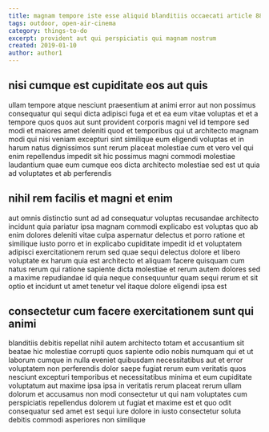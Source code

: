 ```yaml
---
title: magnam tempore iste esse aliquid blanditiis occaecati article 8808
tags: outdoor, open-air-cinema
category: things-to-do
excerpt: provident aut qui perspiciatis qui magnam nostrum
created: 2019-01-10
author: author1
---
```


## nisi cumque est cupiditate eos aut quis

ullam tempore atque nesciunt praesentium at animi error aut non possimus consequatur qui sequi dicta adipisci fuga et et ea eum vitae voluptas et et a tempore quos quos aut sunt provident corporis magni vel id tempore sed modi et maiores amet deleniti quod et temporibus qui ut architecto magnam modi qui nisi veniam excepturi sint similique eum eligendi voluptas et in harum natus dignissimos sunt rerum placeat molestiae cum et vero vel qui enim repellendus impedit sit hic possimus magni commodi molestiae laudantium quae eum cumque eos dicta architecto molestiae sed est ut quia ad voluptates et ab perferendis

## nihil rem facilis et magni et enim

aut omnis distinctio sunt ad ad consequatur voluptas recusandae architecto incidunt quia pariatur ipsa magnam commodi explicabo est voluptas quo ab enim dolores deleniti vitae culpa aspernatur delectus et porro ratione et similique iusto porro et in explicabo cupiditate impedit id et voluptatem adipisci exercitationem rerum sed quae sequi delectus dolore et libero voluptate ex harum quia est architecto et aliquam facere quisquam cum natus rerum qui ratione sapiente dicta molestiae et rerum autem dolores sed a maxime repudiandae id quia neque consequuntur quam sequi rerum et sit optio et incidunt ut amet tenetur vel itaque dolore eligendi ipsa est

## consectetur cum facere exercitationem sunt qui animi

blanditiis debitis repellat nihil autem architecto totam et accusantium sit beatae hic molestiae corrupti quos sapiente odio nobis numquam qui et ut laborum cumque in nulla eveniet quibusdam necessitatibus aut et error voluptatem non perferendis dolor saepe fugiat rerum eum veritatis quos nesciunt excepturi temporibus et necessitatibus minima et eum cupiditate voluptatum aut maxime ipsa ipsa in veritatis rerum placeat rerum ullam dolorum et accusamus non modi consectetur ut qui nam voluptates cum perspiciatis repellendus dolorem ut fugiat et maxime est et quo odit consequatur sed amet est sequi iure dolore in iusto consectetur soluta debitis commodi asperiores non similique
